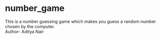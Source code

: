 # number_game
This is a number guessing game which makes you guess a random number chosen by the computer.
<br>
Author- Aditya Nair
